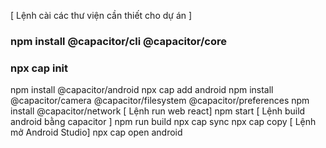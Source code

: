 [ Lệnh cài các thư viện cần thiết cho dự án ]
### npm install @capacitor/cli @capacitor/core
### npx cap init
npm install @capacitor/android
npx cap add android
npm install @capacitor/camera @capacitor/filesystem @capacitor/preferences
npm install @capacitor/network
[ Lệnh run web react]
npm start
[ Lệnh build android bằng capacitor ]
npm run build
npx cap sync
npx cap copy
[ Lệnh mở Android Studio]
npx cap open android
